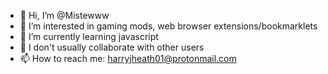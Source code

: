 - 👋 Hi, I’m @Mistewww
- 👀 I’m interested in gaming mods, web browser extensions/bookmarklets
- 🌱 I’m currently learning javascript
- 💞️ I don't usually collaborate with other users
- 📫 How to reach me: harryjheath01@protonmail.com

<!---
Mistewww/Mistewww is a ✨ special ✨ repository because its `README.md` (this file) appears on your GitHub profile.
You can click the Preview link to take a look at your changes.
--->
